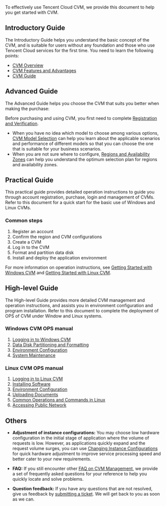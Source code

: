 To effectively use Tencent Cloud CVM, we provide this document to help you get started with CVM.

## Introductory Guide
The Introductory Guide helps you understand the basic concept of the CVM, and is suitable for users without any foundation and those who use Tencent Cloud services for the first time. You need to learn the following points:

- [CVM Overview](/doc/product/213/495)
- [CVM Features and Advantages]( https://intl.cloud.tencent.com/document/product/213/3036 )
- [CVM Guide](/doc/product/213/16918)

## Advanced Guide
The Advanced Guide helps you choose the CVM that suits you better when making the purchase:

Before purchasing and using CVM, you first need to complete [Registration and Verification](/doc/product/213/6090). 

- When you have no idea which model to choose among various options, [CVM Model Selection](https://intl.cloud.tencent.com/document/product/213/11518) can help you learn about the applicable scenarios and performance of different models so that you can choose the one that is suitable for your business scenarios.
- When you are not sure where to configure, [Regions and Availability Zones](/doc/product/213/6091) can help you understand the optimum selection plan for regions and availability zones.

## Practical Guide

This practical guide provides detailed operation instructions to guide you through account registration, purchase, login and management of CVMs. Refer to this document for a quick start for the basic use of Windows and Linux CVMs.

### Common steps

1. Register an account 
2. Confirm the region and CVM configurations
3. Create a CVM
4. Log in to the CVM
5. Format and partition data disk
6. Install and deploy the application environment

For more information on operation instructions, see [Getting Started with Windows CVM](/doc/product/213/2764) and [Getting Started with Linux CVM](/doc/product/213/2936).


## High-level Guide

The High-level Guide provides more detailed CVM management and operation instructions, and assists you in environment configuration and program installation. Refer to this document to complete the deployment of OPS of CVM under Window and Linux systems.

### Windows CVM OPS manual

1. [Logging in to Windows CVM](/doc/product/213/5435)
2. [Data Disk Partitioning and Formatting](/doc/product/213/2158)
3. [Environment Configuration](/doc/product/213/2755)
4. [System Maintenance](/doc/product/213/2917)


### Linux CVM OPS manual

1. [Logging in to Linux CVM](/doc/product/213/5436)
2. [Installing Software](/doc/product/213/2123)
3. [Environment Configuration](https://intl.cloud.tencent.com/document/product/213/2127)
4. [Uploading Documents](/doc/product/213/2131)
5. [Common Operations and Commands in Linux](/doc/product/213/2150)
6. [Accessing Public Network](/document/product/213/2152)

## Others
- **Adjustment of instance configurations:** You may choose low hardware configuration in the initial stage of application where the volume of requests is low. However, as applications quickly expand and the request volume surges, you can use [Changing Instance Configurations](https://intl.cloud.tencent.com/document/product/213/2178) for quick hardware adjustment to improve service processing speed and better cater to your new requirements.

- **FAQ:** If you still encounter other [FAQ on CVM Management](/doc/product/213/10339), we provide a set of frequently asked questions for your reference to help you quickly locate and solve problems.


- **Question feedback:** If you have any questions that are not resolved, give us feedback by [submitting a ticket](https://console.cloud.tencent.com/workorder/category). We will get back to you as soon as we can.


